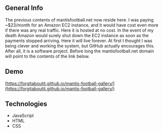 ## General Info
The previous contents of mantisfootball.net now reside here. I was paying ~$23/month for an Amazon EC2 instance, and it would have cost even more if there was any real traffic. Here it is hosted at no cost. In the event of my death Amazon would surely shut down the EC2 instance as soon as the payments stopped arriving. Here it will live forever. At first I thought I was being clever and working the system, but GitHub actually encourages this. After all, it is a software project. Before long the mantisfootball.net domain will point to the contents of the link below.

## Demo
[https://forgitaboutit.github.io/mantis-football-gallery/](https://forgitaboutit.github.io/mantis-football-gallery/)

## Technologies
* JavaScript
* HTML
* CSS

